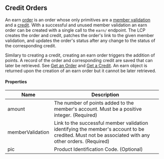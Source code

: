 ## Credit Orders

An earn [order](#orders) is an order whose only primitives are a [member validation](#member-validations) and a [credit](#credits). With a successful and unused member validation an earn order can be created with a single call to the `earn/` endpoint. The LCP creates the order and credit, patches the order's link to the given member validation, and updates the order's status after any change to the status of the corresponding credit. 

Similary to creating a credit, creating an earn order triggers the addition of points. A record of the order and corresponding credit are saved that can later be retrieved. See [Get an Order](#get-an-order) and [Get a Credit](#get-a-credit). An earn object is returned upon the creation of an earn order but it cannot be later retrieved.

#### Properties

<table>
    <thead>
        <tr>
            <th>Name</th>
            <th>Description</th>
        </tr>
    </thead>
    <tbody>
        <tr>
            <td>amount</td>
            <td>The number of points added to the member's account. Must be a positive integer. (Required)</td>
        </tr>
        <tr>
            <td>memberValidation</td>
            <td>Link to the successful member validation identifying the member's account to be credited. Must not be associated with any other orders. (Required)</td>
        </tr>
        <tr>
            <td>pic</td>
            <td>Product Identification Code. (Optional)</td>
        </tr>
    </tbody>
</table>
